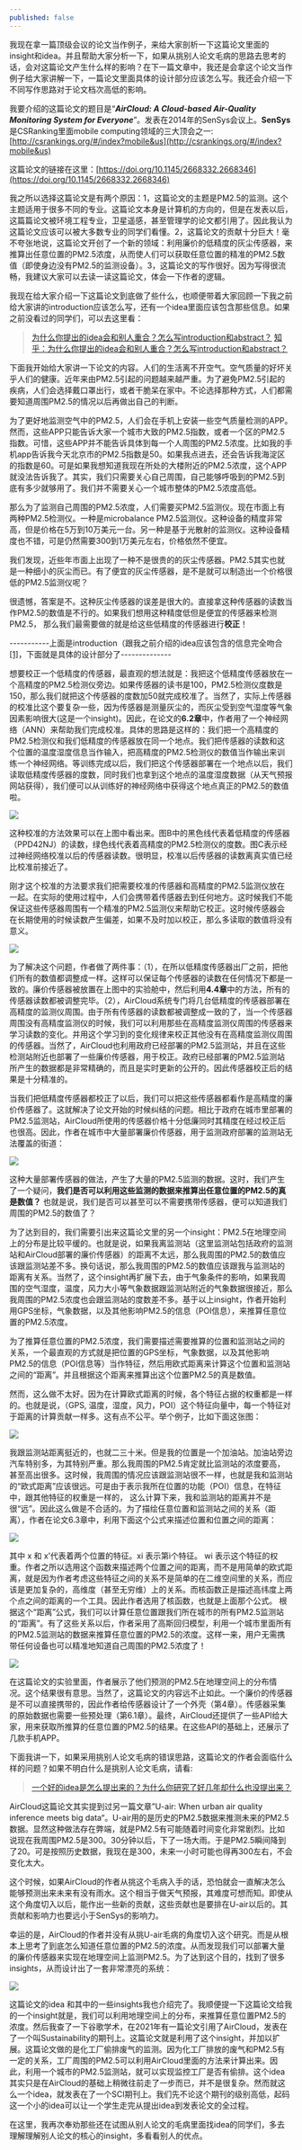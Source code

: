 ```yaml
---
published: false
---
```


我现在拿一篇顶级会议的论文当作例子，来给大家剖析一下这篇论文里面的insight和idea。并且帮助大家分析一下，如果从挑别人论文毛病的思路去思考的话，会对这篇论文产生什么样的影响？在下一篇文章中，我还是会拿这个论文当作例子给大家讲解一下，一篇论文里面具体的设计部分应该怎么写。我还会介绍一下不同写作思路对于论文档次高低的影响。

我要介绍的这篇论文的题目是“**_AirCloud: A Cloud-based Air-Quality Monitoring System for Everyone_**”。发表在2014年的SenSys会议上。**SenSys**是CSRanking里面mobile computing领域的三大顶会之一:[http://csrankings.org/#/index?mobile&us](http://csrankings.org/#/index?mobile&us)

这篇论文的链接在这里：[https://doi.org/10.1145/2668332.2668346](https://doi.org/10.1145/2668332.2668346)

我之所以选择这篇论文是有两个原因：1，这篇论文的主题是PM2.5的监测。这个主题适用于很多不同的专业。这篇论文本身是计算机的方向的，但是在发表以后，这篇篇论文被环境工程专业，卫星遥感，甚至管理学的论文都引用了。因此我认为这篇论文应该可以被大多数专业的同学们看懂。2，这篇论文的贡献十分巨大！毫不夸张地说，这篇论文开创了一个新的领域：利用廉价的低精度的灰尘传感器，来推算出任意位置的PM2.5浓度，从而使人们可以获取任意位置的精准的PM2.5数值（即使身边没有PM2.5的监测设备）。3，这篇论文的写作很好。因为写得很流畅，我建议大家可以去读一读这篇论文，体会一下作者的逻辑。

我现在给大家介绍一下这篇论文到底做了些什么，也顺便带着大家回顾一下我之前给大家讲的introduction应该怎么写，还有一个idea里面应该包含那些信息。如果之前没看过的同学们，可以去这里看：

> [为什么你提出的idea会和别人重合？怎么写introduction和abstract？](https://scientist-with-logic.github.io/%E4%B8%BA%E4%BB%80%E4%B9%88%E4%BD%A0%E6%8F%90%E5%87%BA%E7%9A%84idea%E4%BC%9A%E5%92%8C%E5%88%AB%E4%BA%BA%E9%87%8D%E5%90%88-%E6%80%8E%E4%B9%88%E5%86%99introduction%E5%92%8Cabstract/)
[知乎：为什么你提出的idea会和别人重合？怎么写introduction和abstract？](https://zhuanlan.zhihu.com/p/374386045)

下面我开始给大家讲一下论文的内容。人们的生活离不开空气。空气质量的好坏关乎人们的健康。近年来由PM2.5引起的问题越来越严重。为了避免PM2.5引起的疾病，人们会选择戴口罩出行，或者干脆呆在家中。不论选择那种方式，人们都需要知道周围PM2.5的情况以后再做出自己的判断。

为了更好地监测空气中的PM2.5，人们会在手机上安装一些空气质量检测的APP。然而，这些APP只能告诉大家一个城市大致的PM2.5指数，或者一个区的PM2.5指数。可惜，这些APP并不能告诉具体到每一个人周围的PM2.5浓度。比如我的手机app告诉我今天北京市的PM2.5指数是50。如果我点进去，还会告诉我海淀区的指数是60。可是如果我想知道我现在所处的大楼附近的PM2.5浓度，这个APP就没法告诉我了。其实，我们只需要关心自己周围，自己能够呼吸到的PM2.5到底有多少就够用了。我们并不需要关心一个城市整体的PM2.5浓度高低。

那么为了监测自己周围的PM2.5浓度，人们需要买PM2.5监测仪。现在市面上有两种PM2.5检测仪。一种是microbalance PM2.5监测仪。这种设备的精度非常高，但是价格在5万到10万美元一台。另一种是基于光散射的监测仪。这种设备精度也不错，可是仍然需要300到1万美元左右，价格依然不便宜。

我们发现，近些年市面上出现了一种不是很贵的的灰尘传感器。PM2.5其实也就是一种细小的灰尘而已。有了便宜的灰尘传感器，是不是就可以制造出一个价格很低的PM2.5监测仪呢？

很遗憾，答案是不。这种灰尘传感器的误差是很大的。直接拿这种传感器的读数当作PM2.5的数值是不行的。如果我们想用这种精度低但是便宜的传感器来检测PM2.5， 那么我们最需要做的就是给这些低精度的传感器进行**校正**！

-----------上面是introduction（跟我之前介绍的idea应该包含的信息完全吻合[[1]](https://scientist-with-logic.github.io/%E4%B8%BA%E4%BB%80%E4%B9%88%E4%BD%A0%E6%8F%90%E5%87%BA%E7%9A%84idea%E4%BC%9A%E5%92%8C%E5%88%AB%E4%BA%BA%E9%87%8D%E5%90%88-%E6%80%8E%E4%B9%88%E5%86%99introduction%E5%92%8Cabstract/)，下面就是具体的设计部分了--------------


想要校正一个低精度的传感器，最直观的想法就是：我把这个低精度传感器放在一个高精度的PM2.5检测仪旁边。如果传感器的读书是100，PM2.5检测仪度数是150，那么我们就把这个传感器的度数加50就完成校准了。当然了，实际上传感器的校准比这个要复杂一些，因为传感器是测量灰尘的，而灰尘受到空气湿度等气象因素影响很大(这是一个insight)。因此，在论文的**6.2章**中，作者用了一个神经网络（ANN）来帮助我们完成校准。具体的思路是这样的：我们把一个高精度的PM2.5检测仪和我们低精度的传感器放在同一个地点。我们把传感器的读数和这个位置的温度湿度信息当作输入，把高精度的PM2.5检测仪的数值当作输出来训练一个神经网络。等训练完成以后，我们把这个传感器部署在一个地点以后，我们读取低精度传感器的度数，同时我们也拿到这个地点的温度湿度数据（从天气预报网站获得），我们便可以从训练好的神经网络中获得这个地点真正的PM2.5的数值啦。
 
![]({{site.baseurl}}/images/6/6.1.jpg)
 
这种校准的方法效果可以在上图中看出来。图B中的黑色线代表着低精度的传感器（PPD42NJ）的读数，绿色线代表着高精度的PM2.5检测仪的度数。图C表示经过神经网络校准以后的传感器读数。很明显，校准以后传感器的读数离真实值已经比校准前接近了。

刚才这个校准的方法要求我们把需要校准的传感器和高精度的PM2.5监测仪放在一起。在实际的使用过程中，人们会携带着传感器去到任何地方。这时候我们不能保证这些传感器周围有一个精准的PM2.5监测仪来帮助它校正。这时候传感器会在长期使用的时候读数产生偏差，如果不及时加以校正，那么多读取的数值将没有意义。
 
![]({{site.baseurl}}/images/6/6.2.jpg)
 

为了解决这个问题，作者做了两件事：（1），在所以低精度传感器出厂之前，把他们所有的数值都调整成一样。这样可以保证每个传感器的读数在任何情况下都是一致的。廉价传感器被放置在上图中的实验舱中，然后利用**4.4章**中的方法，所有的传感器读数都被调整完毕。（2），AirCloud系统专门将几台低精度的传感器部署在高精度的监测仪周围。由于所有传感器的读数都被调整成一致的了，当一个传感器周围没有高精度监测仪的时候，我们可以利用那些在高精度监测仪周围的传感器来学习读数的变化。并用这个学习到的变化规律来校正其他没有在高精度监测仪周围的传感器。当然了，AirCloud也利用政府已经部署的PM2.5监测站，并且在这些检测站附近也部署了一些廉价传感器，用于校正。政府已经部署的PM2.5监测站所产生的数据都是非常精确的，而且是实时更新的公开的。因此传感器校正后的结果是十分精准的。

当我们把低精度传感器都校正了以后，我们可以把这些传感器都看作是高精度的廉价传感器了。这就解决了论文开始的时候纠结的问题。相比于政府在城市里部署的PM2.5监测站，AirCloud所使用的传感器价格十分低廉同时其精度在经过校正后也很高。因此，作者在城市中大量部署廉价传感器，用于监测政府部署的监测站无法覆盖的街道：

![]({{site.baseurl}}/images/6/6.3.jpg)
 
这种大量部署传感器的做法，产生了大量的PM2.5监测的数据。这时，我们产生了一个疑问，**我们是否可以利用这些监测的数据来推算出任意位置的PM2.5的真是数值？** 也就是说，我们是否可以甚至可以不需要携带传感器，便可以知道我们周围的PM2.5的数值了？

为了达到目的，我们需要引出来这篇论文里的另一个insight：PM2.5在地理空间上的分布是比较平缓的。也就是说，如果我离监测站（这里监测站包括政府的监测站和AirCloud部署的廉价传感器）的距离不太远，那么我周围的PM2.5的数值应该跟监测站差不多。换句话说，那么我周围的PM2.5的数值应该跟我与监测站的距离有关系。当然了，这个insight再扩展下去，由于气象条件的影响，如果我周围的空气湿度，温度，风力大小等气象数据跟监测站附近的气象数据很接近，那么我周围的PM2.5浓度也会跟监测站的度数差不多。基于以上insight，作者开始利用GPS坐标，气象数据，以及其他影响PM2.5的信息（POI信息），来推算任意位置的PM2.5浓度。


为了推算任意位置的PM2.5浓度，我们需要描述需要推算的位置和监测站之间的关系，一个最直观的方式就是把位置的GPS坐标，气象数据，以及其他影响PM2.5的信息（POI信息等）当作特征，然后用欧式距离来计算这个位置和监测站之间的“距离”。并且根据这个距离来推算出这个位置PM2.5的真是数值。

然而，这么做不太好。因为在计算欧式距离的时候，各个特征占据的权重都是一样的。也就是说，（GPS, 温度，湿度，风力，POI）这个特征向量中，每一个特征对于距离的计算贡献一样多。这有点不公平。举个例子，比如下面这张图：

![]({{site.baseurl}}/images/6/6.4.png)

 
我跟监测站距离挺近的，也就二三十米。但是我的位置是一个加油站。加油站旁边汽车特别多，为其特别严重。那么我周围的PM2.5肯定就比监测站的浓度要高，甚至高出很多。这时候，我周围的情况应该跟监测站很不一样，也就是我和监测站的“欧式距离”应该很远。可是由于表示我所在位置的功能（POI）信息，在特征中，跟其他特征的权重是一样的， 这么计算下来，我和监测站的距离并不是很“远”。因此这么做是不合适的。为了描绘任意位置和监测站之间的关系（距离），作者在论文6.3章中，利用下面这个公式来描述位置和位置之间的距离：

![]({{site.baseurl}}/images/6/6.5.png)

其中 x 和 x’代表着两个位置的特征。xi 表示第i个特征。 wi 表示这个特征的权重。作者之所以选用这个函数来描述两个位置之间的距离，而不是用简单的欧式距离，就是因为作者考虑这些特征之间的关系不是简单的在二维空间里的关系，而应该是更加复杂的，高维度（甚至无穷维）上的关系。而核函数正是描述高纬度上两个点之间的距离的一个工具。因此作者选用了核函数，也就是上面那个公式。
根据这个“距离”公式，我们可以计算任意位置跟我们所在城市的所有PM2.5监测站的“距离”。有了这些关系以后，作者采用了高斯回归模型，利用一个城市里面所有的PM2.5监测站的数据来推算任意位置的PM2.5的浓度。这样一来，用户无需携带任何设备也可以精准地知道自己周围的PM2.5浓度了！


![]({{site.baseurl}}/images/6/6.6.jpg)

 
在这篇论文的实验里面，作者展示了他们预测的PM2.5在地理空间上的分布情况。这个结果很有意思。当然了，这篇论文的内容远不止如此。一个廉价的传感器是不可以直接携带的，因此作者给传感器设计了一个外壳（第4章）。传感器采集的原始数据也需要一些预处理（第6.1章）。最终，AirCloud还提供了一些API给大家，用来获取所推算的任意位置的PM2.5的结果。在这些API的基础上，还展示了几款手机APP。

下面我讲一下，如果采用挑别人论文毛病的错误思路，这篇论文的作者会面临什么样的问题？如果不明白什么是挑别人论文毛病，请看:

> [一个好的idea是怎么提出来的？为什么你研究了好几年却什么也没提出来？](https://zhuanlan.zhihu.com/p/375519997)


AirCloud这篇论文其实提到过另一篇文章”U-air: When urban air quality inference meets big data“。U-air用的是历史的PM2.5数据来推测未来的PM2.5数据。显然这种做法存在弊端，就是PM2.5有可能随着时间变化非常剧烈。比如说现在我周围PM2.5是300。30分钟以后，下了一场大雨。于是PM2.5瞬间降到了20。可是按照历史数据，我现在是300，未来一小时可能也得再300左右，不会变化太大。

这个时候，如果AirCloud的作者从挑这个毛病入手的话，恐怕就会一直解决怎么能够预测出来未来有没有雨水。这个相当于做天气预报，其难度可想而知。即使从这个角度切入以后，能作出一些新的贡献，这些贡献也是要排在U-air以后的。其贡献和影响力也要远小于SenSys的影响力。

幸运的是，AirCloud的作者并没有从挑U-air毛病的角度切入这个研究。而是从根本上思考了到底怎么知道任意位置的PM2.5的浓度。从而发现我们可以部署大量的廉价传感器来实现在地理空间上监测PM2.5。为了达到这个目的，找到了很多insights，从而设计出了一套非常漂亮的系统：

![]({{site.baseurl}}/images/6/6.7.jpg)

 
这篇论文的idea 和其中的一些insights我也介绍完了。我顺便提一下这篇论文给我的一个insight就是，我们可以利用地理空间上的分布，来推算任意位置PM2.5的浓度。然后我查了一下谷歌学术，在2021年有一篇论文引用了AirCloud，发表在了一个叫Sustainability的期刊上。这篇论文就是利用了这个insight，并加以扩展。这篇论文做的是化工厂偷排废气的监测。因为化工厂排放的废气和PM2.5有一定的关系，工厂周围的PM2.5可以利用AirCloud里面的方法来计算出来。因此，利用一个城市的PM2.5监测站，就可以实现监控工厂是否有偷排。这个idea其实只是在AirCloud的基础上稍微往前走了一步而已，并不是很复杂。然而就这么一个idea，就发表在了一个SCI期刊上。我们先不论这个期刊的级别高低，起码这一个小的idea可以让一个学生走完从提出idea到发表论文的全过程。

在这里，我再次奉劝那些还在试图从别人论文的毛病里面找idea的同学们，多去理解理解别人论文的核心的insight，多看看别人的优点。

